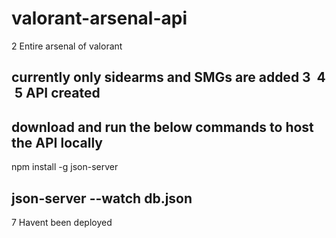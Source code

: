 # valorant-arsenal-api
2
Entire arsenal of valorant

currently only sidearms and SMGs are added
3
​
4
​
5
API created
--------------------------------------------------------------
download and run the below commands to host the API locally
--------------------------------------------------------------
npm install -g json-server

json-server --watch db.json
-----------------------------------------------------------------
7
Havent been deployed